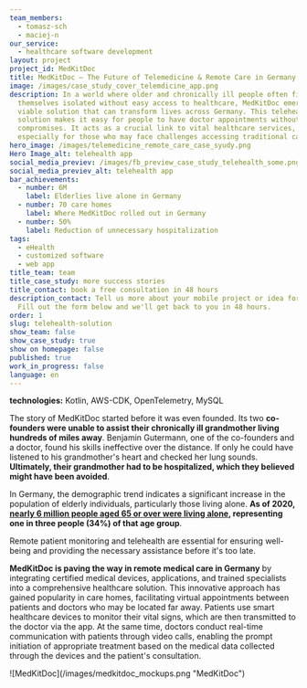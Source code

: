 ```yaml
---
team_members:
  - tomasz-sch
  - maciej-n
our_service:
  - healthcare software development
layout: project
project_id: MedKitDoc
title: MedKitDoc – The Future of Telemedicine & Remote Care in Germany
image: /images/case_study_cover_telemdicine_app.png
description: In a world where older and chronically ill people often find
  themselves isolated without easy access to healthcare, MedKitDoc emerges as a
  viable solution that can transform lives across Germany. This telehealth
  solution makes it easy for people to have doctor appointments without any
  compromises. It acts as a crucial link to vital healthcare services,
  especially for those who may face challenges accessing traditional care.
hero_image: /images/telemedicine_remote_care_case_syudy.png
Hero Image_alt: telehealth app
social_media_previev: /images/fb_preview_case_study_telehealth_some.png
social_media_previev_alt: telehealth app
bar_achievements:
  - number: 6M
    label: Elderlies live alone in Germany
  - number: 70 care homes
    label: Where MedKitDoc rolled out in Germany
  - number: 50%
    label: Reduction of unnecessary hospitalization
tags:
  - eHealth
  - customized software
  - web app
title_team: team
title_case_study: more success stories
title_contact: book a free consultation in 48 hours
description_contact: Tell us more about your mobile project or idea for an app.
  Fill out the form below and we'll get back to you in 48 hours.
order: 1
slug: telehealth-solution
show_team: false
show_case_study: true
show on homepage: false
published: true
work_in_progress: false
language: en
---
```

<Gallery images='[{"src":"/images/kotlin_new_stack_logo.svg","alt":"Kotlin"},{"src":"/images/aws_stack_logo.svg","alt":"AWS-CDK"},{"src":"/images/opentelemetry_stack_logo.svg","alt":"OpenTelemetry"},{"src":"/images/mysql.svg","alt":"MySQL"}]' />

**technologies:** Kotlin, AWS-CDK, OpenTelemetry, MySQL

<TitleWithIcon sectionTitle="problem: increase in the population of elderly living alone" titleIcon="/images/three_flags.svg" titleIconAlt="problem" />

The story of MedKitDoc started before it was even founded. Its two **co-founders were unable to assist their chronically ill grandmother living hundreds of miles away**. Benjamin Gutermann, one of the co-founders and a doctor, found his skills ineffective over the distance. If only he could have listened to his grandmother's heart and checked her lung sounds. **Ultimately, their grandmother had to be hospitalized, which they believed might have been avoided**.

In Germany, the demographic trend indicates a significant increase in the population of elderly individuals, particularly those living alone. **As of 2020, [nearly 6 million people aged 65 or over were living alone](https://www.destatis.de/EN/Press/2021/09/PE21_N057_12411.html), representing one in three people (34%) of that age group**.

Remote patient monitoring and telehealth are essential for ensuring well-being and providing the necessary assistance before it's too late.

<TitleWithIcon sectionTitle="solution: telehealth application with integrated devices" titleIcon="/images/goal_title_section.png" titleIconAlt="solution" />

**MedKitDoc is paving the way in remote medical care in Germany** by integrating certified medical devices, applications, and trained specialists into a comprehensive healthcare solution. This innovative approach has gained popularity in care homes, facilitating virtual appointments between patients and doctors who may be located far away. Patients use smart healthcare devices to monitor their vital signs, which are then transmitted to the doctor via the app. At the same time, doctors conduct real-time communication with patients through video calls, enabling the prompt initiation of appropriate treatment based on the medical data collected through the devices and the patient's consultation.

<div className="image">![MedKitDoc](/images/medkitdoc_mockups.png "MedKitDoc")</div>